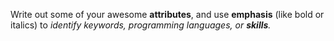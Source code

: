 Write out some of your awesome **attributes**, and use __emphasis__ (like bold or italics) to _identify keywords, programming languages, or **skills**._ 
